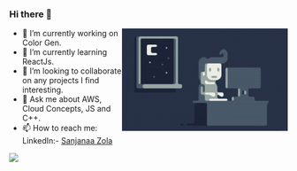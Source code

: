 ### Hi there 👋

<img alt="Night Coding" src="https://raw.githubusercontent.com/AVS1508/AVS1508/master/assets/Night-Coding.gif" align="right"/>

- 🔭 I’m currently working on Color Gen.
- 🌱 I’m currently learning ReactJs.
- 👯 I’m looking to collaborate on any projects I find interesting.
- 💬 Ask me about AWS, Cloud Concepts, JS and C++.
- 📫 How to reach me: LinkedIn:- [Sanjanaa Zola](https://www.linkedin.com/in/sanjanaa-zola-83a603157/)

<img src="https://github-readme-stats.vercel.app/api?username=SanjanaaZola&&show_icons=true&title_color=ffffff&icon_color=f44336&text_color=ffffff&bg_color=151515">

